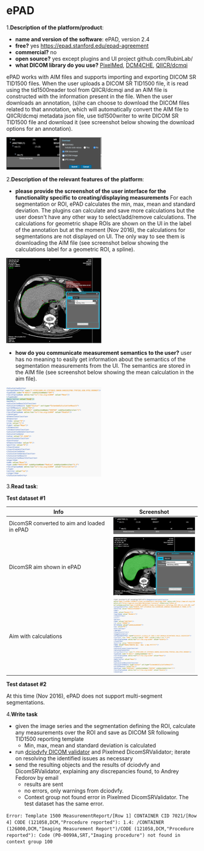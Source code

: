 # ePAD

1.**Description of the platform/product**:
 * **name and version of the software**: ePAD, version 2.4
 * **free?** yes https://epad.stanford.edu/epad-agreement
 * **commercial?** no
 * **open source?** yes except plugins and UI project github.com/RubinLab/
 * **what DICOM library do you use?** [PixelMed](http://www.pixelmed.com/), [DCM4CHE](http://www.dcm4che.org/), [QIICR/dcmqi](https://github.com/QIICR/dcmqi)

ePAD works with AIM files and supports importing and exporting DICOM SR TID1500 files. When the user uploads a DICOM SR TID1500 file, it is read using the tid1500reader tool from QIICR/dcmqi and an AIM file is constructed with the information present in the file. When the user downloads an annotation, (s)he can choose to download the DICOM files related to that annotation, which will automatically convert the AIM file to QIICR/dcmqi metadata json file, use tid1500writer to write DICOM SR TID1500 file and download it (see screenshot below showing the download options for an annotation).

<img src="epad/epadsr_downloadaim.png" width=250>

2.**Description of the relevant features of the platform**: 
 * **please provide the screenshot of the user interface for the functionality specific to creating/displaying measurements** For each segmentation or ROI, ePAD calculates the min, max, mean and standard deviation. The plugins can calculate and save more calculations but the user doesn't have any other way to select/add/remove calculations. The calculations for geometric shape ROIs are shown on the UI in the label of the annotation but at the moment (Nov 2016), the calculations for segmentations are not displayed on UI. The only way to see them is downloading the AIM file (see screenshot below showing the calculations label for a geometric ROI, a spline).
 
 <img src="epad/epadsr_roi.png" width=250>
 
 * **how do you communicate measurement semantics to the user?** user has no meaning to easily get information about the semantics of the segmentation measurements from the UI. The semantics are stored in the AIM file (see screenshot below showing the mean calculation in the aim file).

 <img src="epad/epadsr_mean.png" width=250>

3.**Read task**: 

**Test dataset #1**

| Info | Screenshot |
| -- | -- |
| DicomSR converted to aim and loaded in ePAD | <img src="epad/epadsr_loaded.png" width=250> |
| DicomSR aim shown in ePAD | <img src="epad/epadsr_segmentation.png" width=250> |
| Aim with calculations| <img src="epad/epadsr_aim.png" width=250> 

**Test dataset #2**

At this time (Nov 2016), ePAD does not support multi-segment segmentations.

4.**Write task**
 * given the image series and the segmentation defining the ROI, calculate any measurements over the ROI and save as DICOM SR following TID1500 reporting template
   * Min, max, mean and standard deviation is calculated
 * run [dciodvfy DICOM validator](http://www.dclunie.com/dicom3tools/dciodvfy.html) and Pixelmed DicomSRValidator; iterate on resolving the identified issues as necessary
 * send the resulting objects and the results of dciodvfy and DicomSRValidator, explaining any discrepancies found, to Andrey Fedorov by email
   * results are sent
   * no errors, only warnings from dciodvfy. 
   * Context group not found error in Pixelmed DicomSRValidator. The test dataset has the same error.
   
```Error: Template 1500 MeasurementReport/[Row 1] CONTAINER CID 7021/[Row 4] CODE (121058,DCM,"Procedure reported"): 1.4: /CONTAINER (126000,DCM,"Imaging Measurement Report")/CODE (121058,DCM,"Procedure reported"): Code (P0-0099A,SRT,"Imaging procedure") not found in context group 100```



